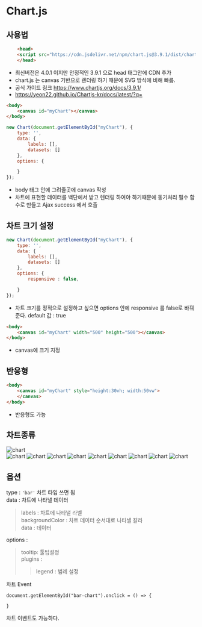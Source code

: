 # Chart.js   
## 사용법
``` html
    <head>
    <script src="https://cdn.jsdelivr.net/npm/chart.js@3.9.1/dist/chart.min.js"></script>
    </head>
```  
- 최신버전은 4.0.1 이지만 안정적인 3.9.1 으로 head 태그안에 CDN 추가  
- chart.js 는 canvas 기반으로 렌더링 하기 때문에 SVG 방식에 비해 빠름. 
-  공식 가이드 링크 https://www.chartjs.org/docs/3.9.1/  
-  https://yeon22.github.io/Chartjs-kr/docs/latest/?q=   
``` html
<body>
    <canvas id="myChart"></canvas>    
</body>
```  
``` javascript
new Chart(document.getElementById("myChart"), {
    type: '',
    data: {
        labels: [],
        datasets: []
    },
    options: {

    }
});  
```
  - body 태그 안에 그려줄곳에 canvas 작성  
  - 차트에 표현할 데이터를 백단에서 받고 렌더링 하여야 하기때문에 동기처리 필수 함수로 만들고 Ajax success 에서 호출
## 차트 크기 설정  
``` javascript
new Chart(document.getElementById("myChart"), {
    type: '',
    data: {
        labels: [],
        datasets: []
    },
    options: {
        responsive : false,

    }
}); 
```
- 차트 크기를 정적으로 설정하고 싶으면 options 안에 responsive 를 false로 바꿔준다. default 값 : true  
``` html
<body>
    <canvas id="myChart" width="500" height="500"></canvas>    
</body>
```  
-  canvas에 크기 지정
## 반응형 
``` html
<body>
    <canvas id="myChart" style="height:30vh; width:50vw">
    </canvas>
</body>
```  
-  반응형도 가능  
## 차트종류  
![chart](/bar.png)  
![chart](/line.png)
![chart](/pie.png)
![chart](/radar.png)
![chart](/polarArea.png)
![chart](/doughnut.png)
![chart](/horizontalBar.png)
![chart](/groupbar.png)
![chart](/mixed-chart.png)
![chart](/bubble.png)  
## 옵션
type : `'bar'` 차트 타입 쓰면 됨  
data : 차트에 나타낼 데이터  
>labels : 차트에 나타낼 라벨  
>backgroundColor : 차트 데이터 순서대로 나타낼 칼라  
>data : 데이터  
  
options :  
>  tooltip: 툴팁설정  
>  plugins :  
>> legend : 범례 설정  

차트 Event  
```
document.getElementById("bar-chart").onclick = () => {

}
```  
차트 이벤트도 가능하다.







